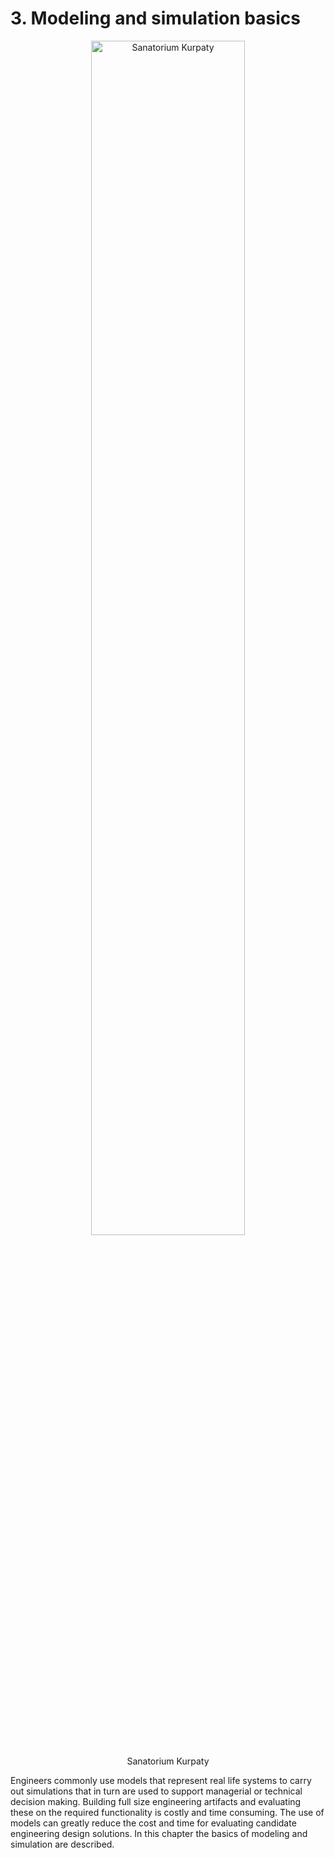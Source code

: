 # 3. Modeling and simulation basics

<div style="text-align: center;">
  <img src="./images/12832727.jpg" alt="Sanatorium Kurpaty" width="70%">
  <p>Sanatorium Kurpaty</p>
</div>

Engineers commonly use models that represent real life systems to carry out simulations that in turn are used to support managerial or technical decision making. Building full size engineering artifacts and evaluating these on the required functionality is costly and time consuming. The use of models can greatly reduce the cost and time for evaluating candidate engineering design solutions. In this chapter the basics of modeling and simulation are described.